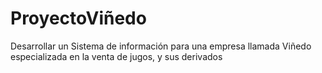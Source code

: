 # ProyectoViñedo
Desarrollar un Sistema de información para una empresa llamada Viñedo especializada en la venta de jugos, y sus derivados
